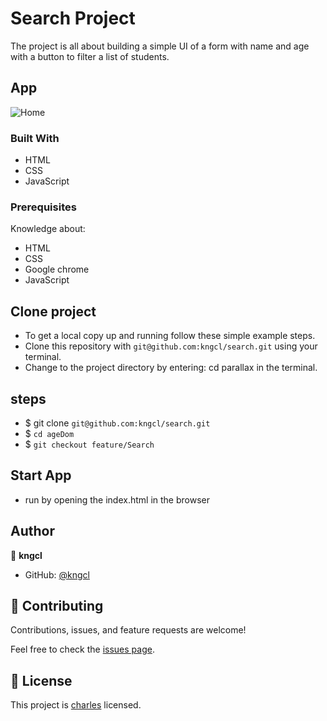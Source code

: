 # Search Project

The project is all about building a simple UI of a form with name and age with a button to filter a list of students.

## App

![Home](assets/images/Screenshot%20from%202022-12-15%2014-35-58.png)

### Built With

- HTML
- CSS
- JavaScript

### Prerequisites

Knowledge about:

- HTML
- CSS
- Google chrome
- JavaScript
  
## Clone project

- To get a local copy up and running follow these simple example steps.
- Clone this repository with `git@github.com:kngcl/search.git` using your terminal.
- Change to the project directory by entering: cd parallax in the terminal.

## steps

- $ git clone `git@github.com:kngcl/search.git`
- $ `cd ageDom`
- $ `git checkout feature/Search`

## Start App

- run by opening the index.html in the browser

## Author

👤 **kngcl**

- GitHub: [@kngcl](https://github.com/kngcl/search)

## 🤝 Contributing

Contributions, issues, and feature requests are welcome!

Feel free to check the [issues page](https://github.com/kngcl/search/issues).

## 📝 License

This project is [charles](./LICENSE) licensed.
